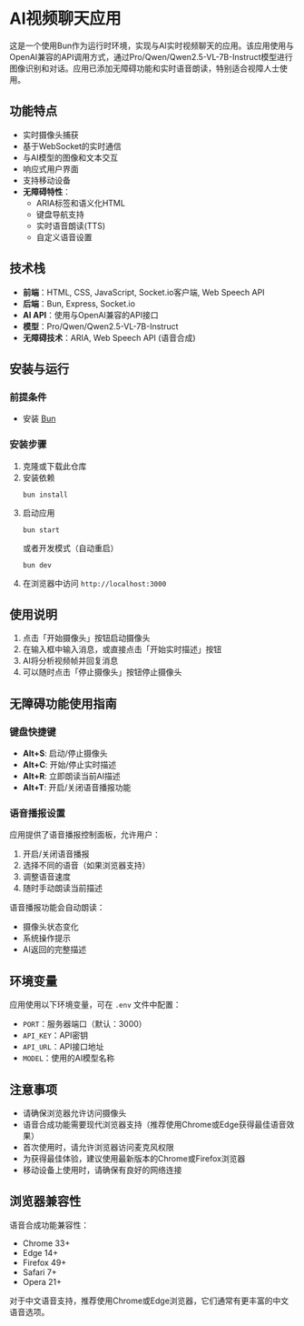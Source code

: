 # AI视频聊天应用

这是一个使用Bun作为运行时环境，实现与AI实时视频聊天的应用。该应用使用与OpenAI兼容的API调用方式，通过Pro/Qwen/Qwen2.5-VL-7B-Instruct模型进行图像识别和对话。应用已添加无障碍功能和实时语音朗读，特别适合视障人士使用。

## 功能特点

- 实时摄像头捕获
- 基于WebSocket的实时通信
- 与AI模型的图像和文本交互
- 响应式用户界面
- 支持移动设备
- **无障碍特性**：
  - ARIA标签和语义化HTML
  - 键盘导航支持
  - 实时语音朗读(TTS)
  - 自定义语音设置

## 技术栈

- **前端**：HTML, CSS, JavaScript, Socket.io客户端, Web Speech API
- **后端**：Bun, Express, Socket.io
- **AI API**：使用与OpenAI兼容的API接口
- **模型**：Pro/Qwen/Qwen2.5-VL-7B-Instruct
- **无障碍技术**：ARIA, Web Speech API (语音合成)

## 安装与运行

### 前提条件

- 安装 [Bun](https://bun.sh/)

### 安装步骤

1. 克隆或下载此仓库
2. 安装依赖
   ```
   bun install
   ```
3. 启动应用
   ```
   bun start
   ```
   或者开发模式（自动重启）
   ```
   bun dev
   ```
4. 在浏览器中访问 `http://localhost:3000`

## 使用说明

1. 点击「开始摄像头」按钮启动摄像头
2. 在输入框中输入消息，或直接点击「开始实时描述」按钮
3. AI将分析视频帧并回复消息
4. 可以随时点击「停止摄像头」按钮停止摄像头

## 无障碍功能使用指南

### 键盘快捷键

- **Alt+S**: 启动/停止摄像头
- **Alt+C**: 开始/停止实时描述
- **Alt+R**: 立即朗读当前AI描述
- **Alt+T**: 开启/关闭语音播报功能

### 语音播报设置

应用提供了语音播报控制面板，允许用户：

1. 开启/关闭语音播报
2. 选择不同的语音（如果浏览器支持）
3. 调整语音速度
4. 随时手动朗读当前描述

语音播报功能会自动朗读：
- 摄像头状态变化
- 系统操作提示
- AI返回的完整描述

## 环境变量

应用使用以下环境变量，可在 `.env` 文件中配置：

- `PORT`：服务器端口（默认：3000）
- `API_KEY`：API密钥
- `API_URL`：API接口地址
- `MODEL`：使用的AI模型名称

## 注意事项

- 请确保浏览器允许访问摄像头
- 语音合成功能需要现代浏览器支持（推荐使用Chrome或Edge获得最佳语音效果）
- 首次使用时，请允许浏览器访问麦克风权限
- 为获得最佳体验，建议使用最新版本的Chrome或Firefox浏览器
- 移动设备上使用时，请确保有良好的网络连接

## 浏览器兼容性

语音合成功能兼容性：
- Chrome 33+
- Edge 14+
- Firefox 49+
- Safari 7+
- Opera 21+

对于中文语音支持，推荐使用Chrome或Edge浏览器，它们通常有更丰富的中文语音选项。